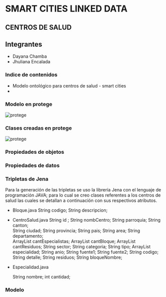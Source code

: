 # SMART CITIES LINKED DATA
## CENTROS DE SALUD
## Integrantes
* Dayana Chamba
* Jhuliana Encalada
### Indice de contenidos
* Modelo ontológico para centros de salud - smart cities
* 

### Modelo en protege
![protege](https://user-images.githubusercontent.com/19150432/54550774-b13e5200-497a-11e9-954e-b97e127d0485.jpeg)


### Clases creadas en protege
![protege](https://photos.google.com/u/2/search/_tra_/photo/AF1QipOLZKEhYZz8mnvesOHeK124iuSj9HB5_45-4eP9)
### Propiedades de objetos


### Propiedades de datos



### Tripletas de Jena
Para la generación de las tripletas se uso la librería Jena con el lenguaje de programación JAVA; para lo cual se creo clases referentes a los centros de salud las cuales se detallan a continuación con sus respectivos atributos.
* Bloque.java
    String codigo;
    String descripcion;
* CentroSalud.java
    String id ;
    String nombCentro;
    String parroquia;
    String canton;    
    String ciudad;
    String provincia;
    String pais;
    String area;
    String departamento;    
    ArrayList<String> cantEspecialistas;
    ArrayList<String> cantBloque;
    ArrayList<String> cantResiduos;
    String sector;
    String categoria;
    String tipo;
    ArrayList<String> especialidad;
    String anio;
    String fuente1;
    String fuente2;
    String codigo;
    String detalle;
    String residuos;
    String bloqueNombre;
  
* Especialidad.java

  String nombre;
  int cantidad;
 


### Modelo
